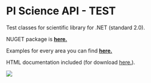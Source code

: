 # PI Science API - TEST

Test classes for scientific library for .NET (standard 2.0).

NUGET package is [**here.**](https://www.nuget.org/packages/pi.science.api/#)

Examples for every area you can find [**here.**](http://www.josefpirkl.com/pi_science_api.php/)

HTML documentation included (for download [here.](http://www.josefpirkl.com/pi_science_api.php/pi_science_api.php?page=3)).

![](http://www.josefpirkl.com/software/pi_science_api/images/header1.png)


